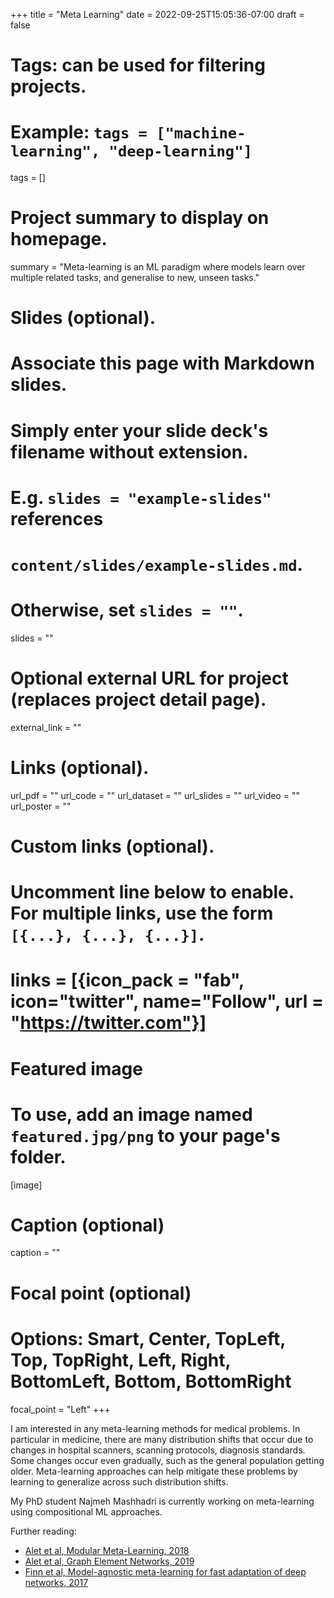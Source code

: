 +++
title = "Meta Learning"
date = 2022-09-25T15:05:36-07:00
draft = false

# Tags: can be used for filtering projects.
# Example: `tags = ["machine-learning", "deep-learning"]`
tags = []

# Project summary to display on homepage.
summary = "Meta-learning is an ML paradigm where models learn over multiple related tasks, and generalise to new, unseen tasks."

# Slides (optional).
#   Associate this page with Markdown slides.
#   Simply enter your slide deck's filename without extension.
#   E.g. `slides = "example-slides"` references 
#   `content/slides/example-slides.md`.
#   Otherwise, set `slides = ""`.
slides = ""

# Optional external URL for project (replaces project detail page).
external_link = ""

# Links (optional).
url_pdf = ""
url_code = ""
url_dataset = ""
url_slides = ""
url_video = ""
url_poster = ""

# Custom links (optional).
#   Uncomment line below to enable. For multiple links, use the form `[{...}, {...}, {...}]`.
# links = [{icon_pack = "fab", icon="twitter", name="Follow", url = "https://twitter.com"}]

# Featured image
# To use, add an image named `featured.jpg/png` to your page's folder. 
[image]
  # Caption (optional)
  caption = ""

  # Focal point (optional)
  # Options: Smart, Center, TopLeft, Top, TopRight, Left, Right, BottomLeft, Bottom, BottomRight
  focal_point = "Left"
+++

I am interested in any meta-learning methods for medical problems. In particular in medicine, there are many distribution shifts that occur due to changes in hospital scanners, scanning protocols, diagnosis standards. Some changes occur even gradually, such as the general population getting older. Meta-learning approaches can help mitigate these problems by learning to generalize across such distribution shifts.

My PhD student Najmeh Mashhadri is currently working on meta-learning using compositional ML approaches.

Further reading:

* [Alet et al, Modular Meta-Learning, 2018](https://proceedings.mlr.press/v87/alet18a.html)
* [Alet et al, Graph Element Networks, 2019](http://proceedings.mlr.press/v97/alet19a/alet19a.pdf)
* [Finn et al, Model-agnostic meta-learning for fast adaptation of deep networks, 2017](https://arxiv.org/abs/1703.03400)
